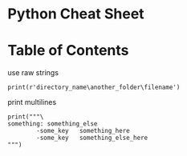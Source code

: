 # Python Cheat Sheet

# Table of Contents

<!-- vim-markdown-toc GFM -->

<!-- vim-markdown-toc -->


use raw strings
```
print(r'directory_name\another_folder\filename')
```

print multilines
```
print("""\
something: something_else
		-some_key	something_here
		-some_key	something_else_here
""")
```
